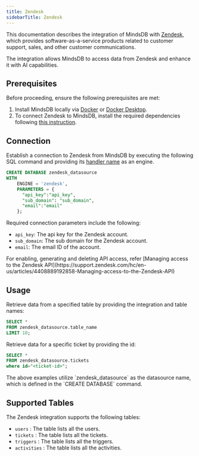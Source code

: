 ```yaml
---
title: Zendesk
sidebarTitle: Zendesk
---
```


This documentation describes the integration of MindsDB with [Zendesk](https://www.zendesk.com/), which provides software-as-a-service products related to customer support, sales, and other customer communications.

The integration allows MindsDB to access data from Zendesk and enhance it with AI capabilities.

## Prerequisites

Before proceeding, ensure the following prerequisites are met:

1. Install MindsDB locally via [Docker](https://docs.mindsdb.com/setup/self-hosted/docker) or [Docker Desktop](https://docs.mindsdb.com/setup/self-hosted/docker-desktop).
2. To connect Zendesk to MindsDB, install the required dependencies following [this instruction](https://docs.mindsdb.com/setup/self-hosted/docker#install-dependencies).

## Connection

Establish a connection to Zendesk from MindsDB by executing the following SQL command and providing its [handler name](https://github.com/mindsdb/mindsdb/tree/main/mindsdb/integrations/handlers/zendesk_handler) as an engine.

```sql
CREATE DATABASE zendesk_datasource
WITH
    ENGINE = 'zendesk',
    PARAMETERS = {
      "api_key":"api_key",
      "sub_domain": "sub_domain",
      "email":"email"
    };
```

Required connection parameters include the following:

* `api_key`: The api key for the Zendesk account.
* `sub_domain`: The sub domain for the Zendesk account.
* `email`: The email ID of the account.

<Tip>
For enabling, generating and deleting API access, refer [Managing access to the Zendesk API](https://support.zendesk.com/hc/en-us/articles/4408889192858-Managing-access-to-the-Zendesk-API)
</Tip>

## Usage

Retrieve data from a specified table by providing the integration and table names:

```sql
SELECT *
FROM zendesk_datasource.table_name
LIMIT 10;
```

Retrieve data for a specific ticket by providing the id:

```sql
SELECT *
FROM zendesk_datasource.tickets
where id="<ticket-id>";
```


<Note>
The above examples utilize `zendesk_datasource` as the datasource name, which is defined in the `CREATE DATABASE` command.
</Note>

## Supported Tables

The Zendesk integration supports the following tables:

* `users` : The table lists all the users.
* `tickets` : The table lists all the tickets.
* `triggers` : The table lists all the triggers.
* `activities` : The table lists all the activities.